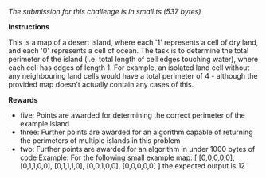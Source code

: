 _The submission for this challenge is in small.ts (537 bytes)_

**Instructions**

This is a map of a desert island, where each '1' represents a cell of dry land, and each '0' represents a cell of ocean. The task is to determine the total perimeter of the island (i.e. total length of cell edges touching water), where each cell has edges of length 1. For example, an isolated land cell without any neighbouring land cells would have a total perimeter of 4 - although the provided map doesn't actually contain any cases of this.

**Rewards**

- five: Points are awarded for determining the correct perimeter of the example island
- three: Further points are awarded for an algorithm capable of returning the perimeters of multiple islands in this problem
- two: Further points are awarded for an algorithm in under 1000 bytes of code
  Example:
  For the following small example map:
  [
  [0,0,0,0,0],
  [0,1,1,0,0],
  [0,1,1,1,0],
  [0,0,1,0,0],
  [0,0,0,0,0]
  ]
  the expected output is 12
  `

